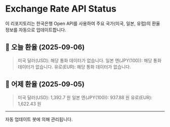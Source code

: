 
# Exchange Rate API Status

이 리포지토리는 한국은행 Open API를 사용하여 주요 국가(미국, 일본, 유럽)의 환율 정보를 자동으로 업데이트합니다.

## 📅 오늘 환율 (2025-09-06)
> 미국 달러(USD): 해당 통화 데이터가 없습니다.
> 일본 엔(JPY(100)): 해당 통화 데이터가 없습니다.
> 유로(EUR): 해당 통화 데이터가 없습니다.

## 📅 어제 환율 (2025-09-05)
> 미국 달러(USD): 1,392.7 원
> 일본 엔(JPY(100)): 937.88 원
> 유로(EUR): 1,622.43 원

---
자동 업데이트 봇에 의해 관리됩니다.
